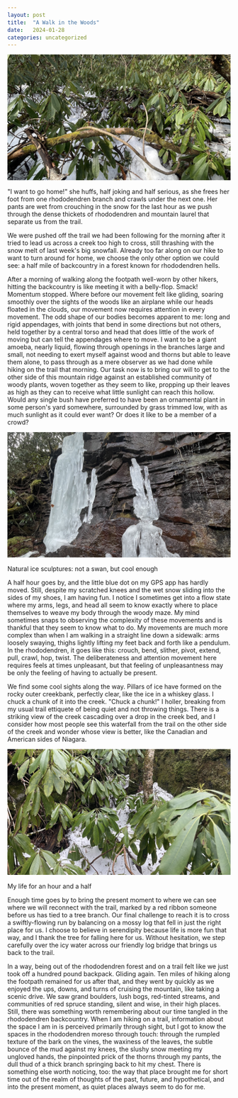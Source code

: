 ```yaml
---
layout: post
title:  "A Walk in the Woods"
date:   2024-01-28
categories: uncategorized
---
```

<div class="image-with-description">
    <img src="/assets/images/2024-01-28-rhodos-1.jpg" alt="Image Description">
    <p class="description"></p>
</div>

"I want to go home!" she huffs, half joking and half serious, as she frees her foot from one rhododendren branch and crawls under the next one. Her pants are wet from crouching in the snow for the last hour as we push through the dense thickets of rhododendren and mountain laurel that separate us from the trail.

We were pushed off the trail we had been following for the morning after it tried to lead us across a creek too high to cross, still thrashing with the snow melt of last week's big snowfall. Already too far along on our hike to want to turn around for home, we choose the only other option we could see: a half mile of backcountry in a forest known for rhododendren hells.

After a morning of walking along the footpath well-worn by other hikers, hitting the backcountry is like meeting it with a belly-flop. Smack! Momentum stopped. Where before our movement felt like gliding, soaring smoothly over the sights of the woods like an airplane while our heads floated in the clouds, our movement now requires attention in every movement. The odd shape of our bodies becomes apparent to me: long and rigid appendages, with joints that bend in some directions but not others, held together by a central torso and head that does little of the work of moving but can tell the appendages where to move. I want to be a giant amoeba, nearly liquid, flowing through openings in the branches large and small, not needing to exert myself against wood and thorns but able to leave them alone, to pass through as a mere observer as we had done while hiking on the trail that morning. Our task now is to bring our will to get to the other side of this mountain ridge against an established community of woody plants, woven together as they seem to like, propping up their leaves as high as they can to receive what little sunlight can reach this hollow. Would any single bush have preferred to have been an ornamental plant in some person's yard somewhere, surrounded by grass trimmed low, with as much sunlight as it could ever want? Or does it like to be a member of a crowd?

<div class="image-with-description">
    <img src="/assets/images/2024-01-28-hike-ice.jpg" alt="Image Description">
    <p class="description">Natural ice sculptures: not a swan, but cool enough</p>
</div>

A half hour goes by, and the little blue dot on my GPS app has hardly moved. Still, despite my scratched knees and the wet snow sliding into the sides of my shoes, I am having fun. I notice I sometimes get into a flow state where my arms, legs, and head all seem to know exactly where to place themselves to weave my body through the woody maze. My mind sometimes snaps to observing the complexity of these movements and is thankful that they seem to know what to do. My movements are much more complex than when I am walking in a straight line down a sidewalk: arms loosely swaying, thighs lightly lifting my feet back and forth like a pendulum. In the rhododendren, it goes like this: crouch, bend, slither, pivot, extend, pull, crawl, hop, twist. The deliberateness and attention movement here requires feels at times unpleasant, but that feeling of unpleasantness may be only the feeling of having to actually be present.

We find some cool sights along the way. Pillars of ice have formed on the rocky outer creekbank, perfectly clear, like the ice in a whiskey glass. I chuck a chunk of it into the creek. "Chuck a chunk!" I holler, breaking from my usual trail ettiquete of being quiet and not throwing things. There is a striking view of the creek cascading over a drop in the creek bed, and I consider how most people see this waterfall from the trail on the other side of the creek and wonder whose view is better, like the Canadian and American sides of Niagara.

<div class="image-with-description">
    <img src="/assets/images/2024-01-28-rhodos-2.jpg" alt="Image Description">
    <p class="description">My life for an hour and a half</p>
</div>

Enough time goes by to bring the present moment to where we can see where we will reconnect with the trail, marked by a red ribbon someone before us has tied to a tree branch. Our final challenge to reach it is to cross a swiftly-flowing run by balancing on a mossy log that fell in just the right place for us. I choose to believe in serendipity because life is more fun that way, and I thank the tree for falling here for us. Without hesitation, we step carefully over the icy water across our friendly log bridge that brings us back to the trail.

In a way, being out of the rhododendren forest and on a trail felt like we just took off a hundred pound backpack. Gliding again. Ten miles of hiking along the footpath remained for us after that, and they went by quickly as we enjoyed the ups, downs, and turns of cruising the mountain, like taking a scenic drive. We saw grand boulders, lush bogs, red-tinted streams, and communities of red spruce standing, silent and wise, in their high places. Still, there was something worth remembering about our time tangled in the rhododendren backcountry. When I am hiking on a trail, information about the space I am in is perceived primarily through sight, but I got to know the spaces in the rhododendren moreso through touch: through the rumpled texture of the bark on the vines, the waxiness of the leaves, the subtle bounce of the mud against my knees, the slushy snow meeting my ungloved hands, the pinpointed prick of the thorns through my pants, the dull thud of a thick branch springing back to hit my chest. There is something else worth noticing, too: the way that place brought me for short time out of the realm of thoughts of the past, future, and hypothetical, and into the present moment, as quiet places always seem to do for me.